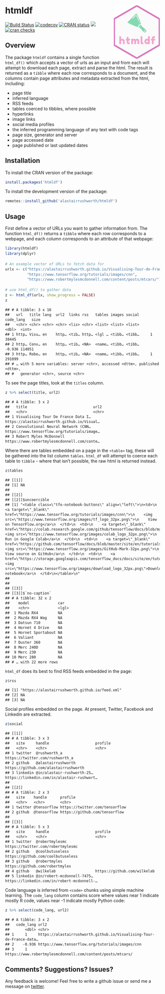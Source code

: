 
# htmldf <img src="man/figures/hex.png" align="right" width="150" />

[![Build
Status](https://travis-ci.org/alastairrushworth/htmldf.svg?branch=master)](https://travis-ci.org/alastairrushworth/htmldf)
[![codecov](https://codecov.io/gh/alastairrushworth/htmldf/branch/master/graph/badge.svg)](https://codecov.io/gh/alastairrushworth/htmldf)
[![CRAN
status](https://www.r-pkg.org/badges/version/htmldf)](https://cran.r-project.org/package=htmldf)
[![](https://cranlogs.r-pkg.org/badges/htmldf)](https://cran.r-project.org/package=htmldf)
[![cran
checks](https://cranchecks.info/badges/summary/htmldf)](https://cran.r-project.org/web/checks/check_results_htmldf.html)

## Overview

The package `htmldf` contains a single function `html_df()` which
accepts a vector of urls as an input and from each will attempt to
download each page, extract and parse the html. The result is returned
as a `tibble` where each row corresponds to a document, and the columns
contain page attributes and metadata extracted from the html, including:

  - page title
  - inferred language
  - RSS feeds
  - tables coerced to tibbles, where possible
  - hyperlinks
  - image links
  - social media profiles
  - the inferred programming language of any text with code tags
  - page size, generator and server
  - page accessed date
  - page published or last updated dates

## Installation

To install the CRAN version of the package:

``` r
install.packages('htmldf')
```

To install the development version of the package:

``` r
remotes::install_github('alastairrushworth/htmldf')
```

## Usage

First define a vector of URLs you want to gather information from. The
function `html_df()` returns a `tibble` where each row corresponds to a
webpage, and each column corresponds to an attribute of that webpage:

``` r
library(htmldf)
library(dplyr)

# An example vector of URLs to fetch data for
urlx <- c("https://alastairrushworth.github.io/Visualising-Tour-de-France-data-in-R/",
          "https://www.tensorflow.org/tutorials/images/cnn", 
          "https://www.robertmylesmcdonnell.com/content/posts/mtcars/")

# use html_df() to gather data
z <- html_df(urlx, show_progress = FALSE)
z
```

    ## # A tibble: 3 x 16
    ##   url   title lang  url2  links rss   tables images social code_lang   size
    ##   <chr> <chr> <chr> <chr> <lis> <chr> <list> <list> <list>     <dbl>  <int>
    ## 1 http… Visu… en    http… <tib… http… <lgl … <tibb… <tibb…     1      38445
    ## 2 http… Conv… en    http… <tib… <NA>  <name… <tibb… <tibb…    -0.936 114051
    ## 3 http… Robe… en    http… <tib… <NA>  <name… <tibb… <tibb…     1     291099
    ## # … with 5 more variables: server <chr>, accessed <dttm>, published <dttm>,
    ## #   generator <chr>, source <chr>

To see the page titles, look at the `titles` column.

``` r
z %>% select(title, url2)
```

    ## # A tibble: 3 x 2
    ##   title                              url2                                       
    ##   <chr>                              <chr>                                      
    ## 1 Visualising Tour De France Data I… https://alastairrushworth.github.io/Visual…
    ## 2 Convolutional Neural Network (CNN… https://www.tensorflow.org/tutorials/image…
    ## 3 Robert Myles McDonnell             https://www.robertmylesmcdonnell.com/conte…

Where there are tables embedded on a page in the `<table>` tag, these
will be gathered into the list column `tables`. `html_df` will attempt
to coerce each table to `tibble` - where that isn’t possible, the raw
html is returned instead.

``` r
z$tables
```

    ## [[1]]
    ## [1] NA
    ## 
    ## [[2]]
    ## [[2]]$uncoercible
    ## [1] "<table class=\"tfo-notebook-buttons\" align=\"left\">\n<td>\n    <a target=\"_blank\" href=\"https://www.tensorflow.org/tutorials/images/cnn\">\n    <img src=\"https://www.tensorflow.org/images/tf_logo_32px.png\">\n    View on TensorFlow.org</a>\n  </td>\n  <td>\n    <a target=\"_blank\" href=\"https://colab.research.google.com/github/tensorflow/docs/blob/master/site/en/tutorials/images/cnn.ipynb\">\n    <img src=\"https://www.tensorflow.org/images/colab_logo_32px.png\">\n    Run in Google Colab</a>\n  </td>\n  <td>\n    <a target=\"_blank\" href=\"https://github.com/tensorflow/docs/blob/master/site/en/tutorials/images/cnn.ipynb\">\n    <img src=\"https://www.tensorflow.org/images/GitHub-Mark-32px.png\">\n    View source on GitHub</a>\n  </td>\n  <td>\n    <a href=\"https://storage.googleapis.com/tensorflow_docs/docs/site/en/tutorials/images/cnn.ipynb\"><img src=\"https://www.tensorflow.org/images/download_logo_32px.png\">Download notebook</a>\n  </td>\n</table>\n"
    ## 
    ## 
    ## [[3]]
    ## [[3]]$`no-caption`
    ## # A tibble: 32 x 2
    ##    model             car  
    ##    <chr>             <lgl>
    ##  1 Mazda RX4         NA   
    ##  2 Mazda RX4 Wag     NA   
    ##  3 Datsun 710        NA   
    ##  4 Hornet 4 Drive    NA   
    ##  5 Hornet Sportabout NA   
    ##  6 Valiant           NA   
    ##  7 Duster 360        NA   
    ##  8 Merc 240D         NA   
    ##  9 Merc 230          NA   
    ## 10 Merc 280          NA   
    ## # … with 22 more rows

`html_df` does its best to find RSS feeds embedded in the page:

``` r
z$rss
```

    ## [1] "https://alastairrushworth.github.io/feed.xml"
    ## [2] NA                                            
    ## [3] NA

Social profiles embedded on the page. At present, Twitter, Facebook and
Linkedin are extracted.

``` r
z$social
```

    ## [[1]]
    ## # A tibble: 3 x 3
    ##   site     handle                     profile                                   
    ##   <chr>    <chr>                      <chr>                                     
    ## 1 twitter  @rushworth_a               https://twitter.com/rushworth_a           
    ## 2 github   @alastairrushworth         https://github.com/alastairrushworth      
    ## 3 linkedin @in/alastair-rushworth-25… https://linkedin.com/in/alastair-rushwort…
    ## 
    ## [[2]]
    ## # A tibble: 2 x 3
    ##   site    handle      profile                       
    ##   <chr>   <chr>       <chr>                         
    ## 1 twitter @tensorflow https://twitter.com/tensorflow
    ## 2 github  @tensorflow https://github.com/tensorflow 
    ## 
    ## [[3]]
    ## # A tibble: 5 x 3
    ##   site     handle                     profile                                   
    ##   <chr>    <chr>                      <chr>                                     
    ## 1 twitter  @robertmylesmc             https://twitter.com/robertmylesmc         
    ## 2 github   @coolbutuseless            https://github.com/coolbutuseless         
    ## 3 github   @robertmyles               https://github.com/robertmyles            
    ## 4 github   @wilkelab                  https://github.com/wilkelab               
    ## 5 linkedin @in/robert-mcdonnell-7475… https://linkedin.com/in/robert-mcdonnell-…

Code language is inferred from `<code>` chunks using simple machine
learning. The `code_lang` column contains score where values near 1
indicate mostly R code, values near -1 indicate mostly Python code:

``` r
z %>% select(code_lang, url2)
```

    ## # A tibble: 3 x 2
    ##   code_lang url2                                                                
    ##       <dbl> <chr>                                                               
    ## 1     1     https://alastairrushworth.github.io/Visualising-Tour-de-France-data…
    ## 2    -0.936 https://www.tensorflow.org/tutorials/images/cnn                     
    ## 3     1     https://www.robertmylesmcdonnell.com/content/posts/mtcars/

## Comments? Suggestions? Issues?

Any feedback is welcome\! Feel free to write a github issue or send me a
message on [twitter](https://twitter.com/rushworth_a).

